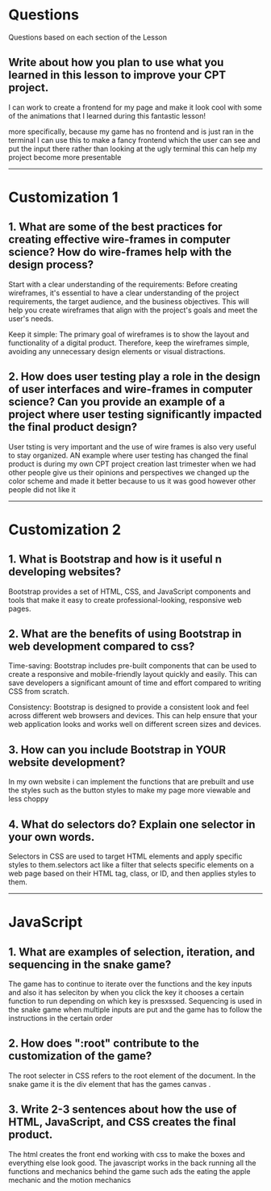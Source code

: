 <!--Start of Website Content-->
<html>
    <head>
    <link rel="stylesheet" href="questions.css">
    </head>
    <body>
<div class="index-header">
    <h1>Questions</h1>
    <p>Questions based on each section of the Lesson</p>
</div>

<!--Answer the QUESTIONS based on the lesson provided-->
<div>

<h2>Write about how you plan to use what you learned in this lesson to improve your CPT project.</h2>
<p>I can work to create a frontend for my page and make it look cool with some of the animations that I learned during this fantastic lesson!

more specifically, because my game has no frontend and is just ran in the terminal I can use this to make a fancy frontend which the user can see and put the input there rather than looking at the ugly terminal this can help my project become more presentable</p>

<hr>

<h1>Customization 1</h1>

<h2>1. What are some of the best practices for creating effective wire-frames in computer science? How do wire-frames help with the design process?</h2>
<p>Start with a clear understanding of the requirements: Before creating wireframes, it's essential to have a clear understanding of the project requirements, the target audience, and the business objectives. This will help you create wireframes that align with the project's goals and meet the user's needs.

Keep it simple: The primary goal of wireframes is to show the layout and functionality of a digital product. Therefore, keep the wireframes simple, avoiding any unnecessary design elements or visual distractions.</p>

<h2>2. How does user testing play a role in the design of user interfaces and wire-frames in computer science? Can you provide an example of a project where user testing significantly impacted the final product design?</h2>
<p>User tsting is very important and the use of wire frames is also very useful to stay organized. AN example where user testing has changed the final product is during my own CPT project creation last trimester when we had other people give us their opinions and perspectives we changed up the color scheme and made it better because to us it was good however other people did not like it</p>

<hr>

<h1>Customization 2</h1>

<h2>1. What is Bootstrap and how is it useful n developing websites?</h2>
<p>Bootstrap provides a set of HTML, CSS, and JavaScript components and tools that make it easy to create professional-looking, responsive web pages.</p>
<h2>2. What are the benefits of using Bootstrap in web development compared to css?</h2>
<p>Time-saving: Bootstrap includes pre-built components that can be used to create a responsive and mobile-friendly layout quickly and easily. This can save developers a significant amount of time and effort compared to writing CSS from scratch.

Consistency: Bootstrap is designed to provide a consistent look and feel across different web browsers and devices. This can help ensure that your web application looks and works well on different screen sizes and devices.</p>
<h2>3. How can you include Bootstrap in YOUR website development?</h2>
<p>In my own website i can implement the functions that are prebuilt and use the styles such as the button styles to make my page more viewable and less choppy</p>
<h2>4. What do selectors do? Explain one selector in your own words.</h2>
<p>Selectors in CSS are used to target HTML elements and apply specific styles to them.selectors act like a filter that selects specific elements on a web page based on their HTML tag, class, or ID, and then applies styles to them.</p>

<hr>

<h1>JavaScript</h1>

<h2>1. What are examples of selection, iteration, and sequencing in the snake game?</h2>
<p>The game has to continue to iterate over the functions and the key inputs and also it has seleciton by when you click the key it chooses a certain function to run depending on which key is presxssed. Sequencing is used in the snake game when multiple inputs are put and the game has to follow the instructions in the certain order</p>
<h2>2. How does ":root" contribute to the customization of the game?</h2>
<p>The root selecter in CSS refers to the root element of the document. In the snake game it is the div element that has the games canvas .</p>
<h2>3. Write 2-3 sentences about how the use of HTML, JavaScript, and CSS creates the final product.</h2>
<p>The html creates the front end working with css to make the boxes and everything else look good. The javascript works in the back running all the functions and mechanics behind the game such ads the eating the apple mechanic and the motion mechanics</p>


</div>
</body>
